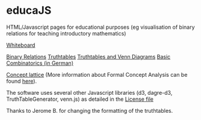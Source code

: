 # educaJS

HTML/Javascript pages for educational purposes 
(eg visualisation of binary relations for teaching introductory mathematics) 

<a href="https://upriss.github.io/educaJS/whiteboard/drawing.html">Whiteboard</a>

<a href="https://upriss.github.io/educaJS/binaryRelations/binRel.html">
Binary Relations</a>

<a href="https://upriss.github.io/educaJS/binaryRelations/booleanOps.html">
Truthtables</a>

<a href="https://upriss.github.io/educaJS/binaryRelations/booleanOps.html?plusVenn=yes">
Truthtables and Venn Diagrams</a>

<a href="https://upriss.github.io/educaJS/binaryRelations/kombinatorik.html">
Basic Combinatorics (in German)</a>

<a href="https://upriss.github.io/educaJS/binaryRelations/binRel.html?ttype=fca&graph=%7B%5Bgreen%2Cblue%5D%2C%20%5Borange%2Cred%5D%2C%20%5Bgreen%2Cblue%5D%2C%20%5Borange%2Cyellow%5D%2C%20%5Bviolet%2Cblue%5D%2C%20%5Bviolet%2Cred%5D%2C%20%5Bgreen%2Cyellow%5D%7D%20%0A">Concept lattice</a> (More information about Formal Concept Analysis can be found <a href="https://www.upriss.org.uk/fca/fca.html">here</a>).

The software uses several other Javascript libraries (d3, dagre-d3, TruthTableGenerator,
venn.js) as detailed in the 
<a href="https://upriss.github.io/educaJS/LICENSE.txt">License file</a>

Thanks to Jerome B. for changing the formatting of the truthtables.
